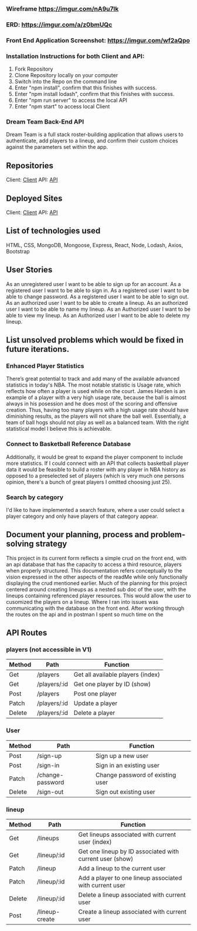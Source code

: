 ### Wireframe https://imgur.com/nA9u7lk

### ERD: https://imgur.com/a/z0bmUQc

### Front End Application Screenshot: https://imgur.com/wf2aQpo

### Installation Instructions for both Client and API:
1. Fork Repository
2. Clone Repository locally on your computer
3. Switch into the Repo on the command line
4. Enter "npm install", confirm that this finishes with success.
5. Enter "npm install lodash", confirm that this finishes with success.
6. Enter "npm run server" to access the local API
7. Enter "npm start" to access local Client

### Dream Team Back-End API

Dream Team is a full stack roster-building application that allows users to authenticate, add players to a lineup, and confirm their custom choices against the parameters set within the app.

## Repositories
Client: [Client](https://github.com/greenemax/team_picker_client)
API: [API](https://github.com/greenemax/team_picker_api)


## Deployed Sites
Client: [Client](https://greenemax.github.io/team_picker_client/)
API: [API](https://fast-dusk-89844.herokuapp.com/)


## List of technologies used
HTML, CSS, MongoDB, Mongoose, Express, React, Node, Lodash, Axios, Bootstrap

## User Stories
As an unregistered user I want to be able to sign up for an account.
As a registered user I want to be able to sign in.
As a registered user I want to be able to change password.
As a registered user I want to be able to sign out.
As an authorized user I want to be able to create a lineup.
As an authorized user I want to be able to name my lineup.
As an Authorized user I want to be able to view my lineup.
As an Authorized user I want to be able to delete my lineup.

## List unsolved problems which would be fixed in future iterations.

### Enhanced Player Statistics
There’s great potential to track and add many of the available advanced statistics in today's NBA. The most notable statistic is Usage rate, which reflects how often a player is used while on the court. James Harden is an example of a player with a very high usage rate, because the ball is almost always in his posession and he does most of the scoring and offensive creation. Thus, having too many players with a high usage rate should have diminishing results, as the players will not share the ball well. Essentially, a team of ball hogs should not play as well as a balanced team. With the right statistical model I believe this is achievable.

### Connect to Basketball Reference Database
Additionally, it would be great to expand the player component to include more statistics. If I could connect with an API that collects basketball player data it would be feasible to build a roster with any player in NBA history as opposed to a preselected set of players (which is very much one persons opinion, there's a bunch of great players I omitted choosing just 25).

### Search by category
I'd like to have implemented a search feature, where a user could select a player category and only have players of that category appear.

## Document your planning, process and problem-solving strategy
This project in its current form reflects a simple crud on the front end, with an api database that has the capacity to access a third resource, players when properly structured. This documentation refers conceptually to the vision expressed in the other aspects of the readMe while only functionally displaying the crud mentioned earlier. Much of the planning for this project centered around creating lineups as a nested sub doc of the user, with the lineups containing referenced player resources. This would allow the user to cusomized the players on a lineup. Where I ran into issues was communicating with the database on the front end. After working through the routes on the api and in postman I spent so much time on the

## API Routes

### players (not accessible in V1)
| Method      | Path | Function |
| ----------- | ----------- | ----------- |
| Get      | /players      | Get all available players (index) |
| Get   | /players/:id     | Get one player by ID (show) |
| Post   |  /players | Post one player |
| Patch  | /players/:id  | Update a player |
| Delete   |  /players/:id | Delete a player |

### User

| Method      | Path | Function |
| ----------- | ----------- | ----------- |
| Post      | /sign-up      | Sign up a new user |
| Post   | /sign-in     | Sign in an existing user |
| Patch   |  /change-password | Change password of existing user |
| Delete   |  /sign-out | Sign out existing user |

### lineup

| Method      | Path | Function |
| ----------- | ----------- | ----------- |
| Get      | /lineups      | Get lineups associated with current user (index) |
| Get   | /lineup/:id     | Get one lineup by ID associated with current user (show) |
| Patch   |  /lineup | Add a lineup to the current user |
| Patch  | /lineup/:id  | Add a player to one lineup associated with current user |
| Delete  | /lineup/:id | Delete a lineup associated with current user |
| Post   |  /lineup-create | Create a lineup associated with current user|
